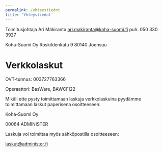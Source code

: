 ```yaml
---
permalink: /yhteystiedot
title: 'Yhteystiedot'
---
```


Toimitusjohtaja Ari Mäkiranta
ari.makiranta@koha-suomi.fi
puh. 050 330 3927

Koha-Suomi Oy
Roskildenkatu 9
80140 Joensuu

# Verkkolaskut

OVT-tunnus: 003727763366

Operaattori: BasWare, BAWCFI22

Mikäli ette pysty toimittamaan laskuja verkkolaskuina pyydämme toimittamaan laskut paperisena osoitteeseen:

Koha-Suomi Oy

00064 ADMINISTER

Laskuja voi toimittaa myös sähköpostilla osoitteeseen:

laskut@administer.fi
